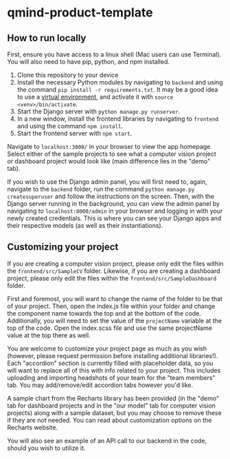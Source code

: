 # qmind-product-template

## How to run locally
First, ensure you have access to a linux shell (Mac users can use Terminal). You will also need to have pip, python, and npm installed.

1. Clone this repository to your device
2. Install the necessary Python modules by navigating to `backend` and using the command `pip install -r requirements.txt`. It may be a good idea to use a [virtual environment](https://docs.python.org/3/library/venv.html#creating-virtual-environments), and activate it with `source <venv>/bin/activate`.
4. Start the Django server with `python manage.py runserver`.
5. In a new window, install the frontend libraries by navigating to `frontend` and using the command `npm install`.
6. Start the frontend server with `npm start`.

Navigate to `localhost:3000/` in your browser to view the app homepage. Select either of the sample projects to see what a computer vision project or dashboard project would look like (main difference lies in the "demo" tab).

If you wish to use the Django admin panel, you will first need to, again, navigate to the `backend` folder, run the command `python manage.py createsuperuser` and follow the instructions on the screen. Then, with the Django server running in the background, you can view the admin panel by navigating to `localhost:8000/admin` in your browser and logging in with your newly created credentials. This is where you can see your Django apps and their respective models (as well as their instantiations). 

## Customizing your project
If you are creating a computer vision project, please only edit the files within the `frontend/src/SampleCV` folder. Likewise, if you are creating a dashboard project, please only edit the files within the `frontend/src/SampleDashboard` folder.

First and foremost, you will want to change the name of the folder to be that of your project. Then, open the index.js file within your folder and change the component name towards the top and at the bottom of the code. Additionally, you will need to set the value of the `projectName` variable at the top of the code. Open the index.scss file and use the same projectName value at the top there as well.

You are welcome to customize your project page as much as you wish (however, please request permission before installing additional libraries!). Each "accordion" section is currently filled with placeholder data, so you will want to replace all of this with info related to your project. This includes uploading and importing headshots of your team for the "team members" tab. You may add/remove/edit accordion tabs however you'd like.

A sample chart from the Recharts library has been provided (in the "demo" tab for dashboard projects and in the "our model" tab for computer vision projects) along with a sample dataset, but you may choose to remove these if they are not needed. You can read about customization options on the Recharts website.

You will also see an example of an API call to our backend in the code, should you wish to utilize it.
